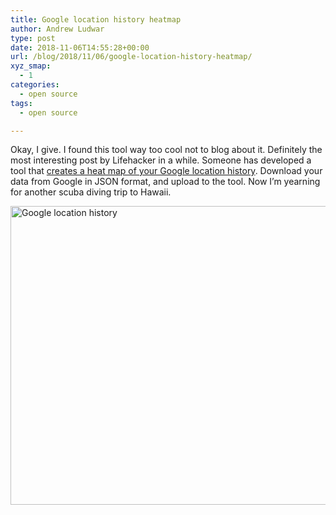 ```yaml
---
title: Google location history heatmap
author: Andrew Ludwar
type: post
date: 2018-11-06T14:55:28+00:00
url: /blog/2018/11/06/google-location-history-heatmap/
xyz_smap:
  - 1
categories:
  - open source
tags:
  - open source

---
```

Okay, I give. I found this tool way too cool not to blog about it. Definitely the most interesting post by Lifehacker in a while. Someone has developed a tool that [creates a heat map of your Google location history][1]. Download your data from Google in JSON format, and upload to the tool. Now I&#8217;m yearning for another scuba diving trip to Hawaii.

[<img class="alignnone size-large wp-image-702" src="https://calgaryrhce.ca/wp-content/uploads/2018/11/heatmap-1024x478.png" alt="Google location history" width="1024" height="478" srcset="https://calgaryrhce.ca/wp-content/uploads/2018/11/heatmap-1024x478.png 1024w, https://calgaryrhce.ca/wp-content/uploads/2018/11/heatmap-300x140.png 300w, https://calgaryrhce.ca/wp-content/uploads/2018/11/heatmap-768x359.png 768w, https://calgaryrhce.ca/wp-content/uploads/2018/11/heatmap.png 2041w" sizes="(max-width: 1024px) 100vw, 1024px" />][2]

 [1]: https://lifehacker.com/create-a-heat-map-of-your-google-location-history-with-1830215410
 [2]: https://calgaryrhce.ca/wp-content/uploads/2018/11/heatmap.png